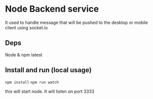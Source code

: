 # Node Backend service
<p>It used to handle message that will be pushed to the desktop or mobile client using socket.io</p>

## Deps
Node & npm latest


## Install and run (local usage)
<code>npm install</code>
<code>npm run watch</code>

this will start node. It will listen on port 3333